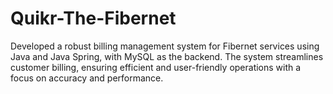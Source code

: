 # Quikr-The-Fibernet
Developed a robust billing management system for Fibernet services using Java and Java Spring, with MySQL as the backend. The system streamlines customer billing, ensuring efficient and user-friendly operations with a focus on accuracy and performance.
